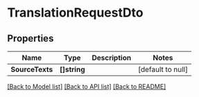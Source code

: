 # TranslationRequestDto

## Properties
Name | Type | Description | Notes
------------ | ------------- | ------------- | -------------
**SourceTexts** | **[]string** |  | [default to null]

[[Back to Model list]](../README.md#documentation-for-models) [[Back to API list]](../README.md#documentation-for-api-endpoints) [[Back to README]](../README.md)


